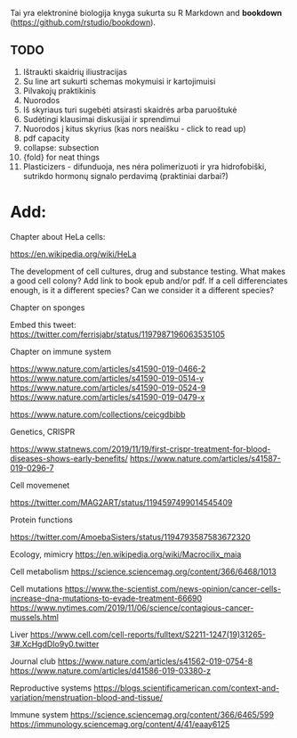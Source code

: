 Tai yra elektroninė biologija knyga sukurta su R Markdown and **bookdown** (https://github.com/rstudio/bookdown).


## TODO

1. Ištraukti skaidrių iliustracijas
2. Su line art sukurti schemas mokymuisi ir kartojimuisi
3. Pilvakojų praktikinis
4. Nuorodos
5. Iš skyriaus turi sugebėti atsirasti skaidrės arba paruoštukė
6. Sudėtingi klausimai diskusijai ir sprendimui
7. Nuorodos į kitus skyrius (kas nors neaišku - click to read up)
8. pdf capacity
9. collapse: subsection
10. {fold} for neat things
11. Plasticizers - difunduoja, nes nėra polimerizuoti ir yra hidrofobiški, sutrikdo hormonų signalo perdavimą (praktiniai darbai?)  
  
# Add:

Chapter about HeLa cells:

https://en.wikipedia.org/wiki/HeLa

The development of cell cultures, drug and substance testing. What makes a good cell colony? Add link to book epub and/or pdf. If a cell differenciates enough, is it a different species? Can we consider it a different species?

Chapter on sponges

Embed this tweet: https://twitter.com/ferrisjabr/status/1197987196063535105



Chapter on immune system

https://www.nature.com/articles/s41590-019-0466-2
https://www.nature.com/articles/s41590-019-0514-y
https://www.nature.com/articles/s41590-019-0524-9
https://www.nature.com/articles/s41590-019-0479-x

https://www.nature.com/collections/ceicgdbibb

Genetics, CRISPR

https://www.statnews.com/2019/11/19/first-crispr-treatment-for-blood-diseases-shows-early-benefits/
https://www.nature.com/articles/s41587-019-0296-7



Cell movemenet

https://twitter.com/MAG2ART/status/1194597499014545409

Protein functions

https://twitter.com/AmoebaSisters/status/1194793587583672320

Ecology, mimicry
https://en.wikipedia.org/wiki/Macrocilix_maia

Cell metabolism
https://science.sciencemag.org/content/366/6468/1013

Cell mutations
https://www.the-scientist.com/news-opinion/cancer-cells-increase-dna-mutations-to-evade-treatment-66690
https://www.nytimes.com/2019/11/06/science/contagious-cancer-mussels.html

Liver
https://www.cell.com/cell-reports/fulltext/S2211-1247(19)31265-3#.XcHgdDIo9y0.twitter


Journal club
https://www.nature.com/articles/s41562-019-0754-8
https://www.nature.com/articles/d41586-019-03380-z

Reproductive systems
https://blogs.scientificamerican.com/context-and-variation/menstruation-blood-and-tissue/

Immune system
https://science.sciencemag.org/content/366/6465/599
https://immunology.sciencemag.org/content/4/41/eaay6125

  
  
  
